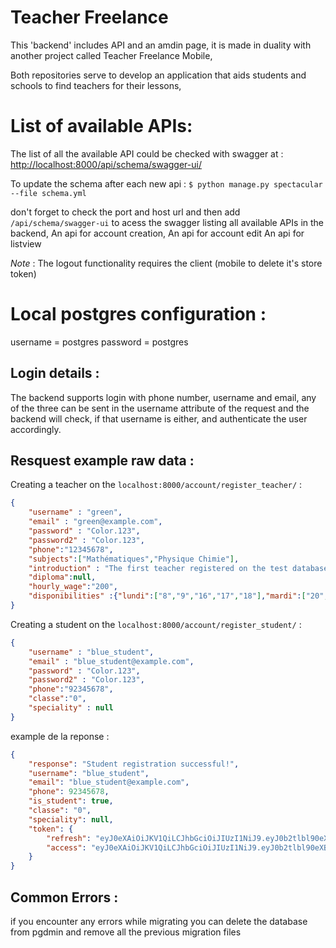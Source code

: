 # Teacher Freelance

This 'backend' includes API and an amdin page, it is made in duality with another project called Teacher Freelance Mobile,

Both repositories serve to develop an application that aids students and schools to find teachers for their lessons,


# List of available APIs: 

The list of all the available API could be checked with swagger at :
[http://localhost:8000/api/schema/swagger-ui/](http://localhost:8000/api/schema/swagger-ui/)

To update the schema after each new api :
`$ python manage.py spectacular --file schema.yml`

don't forget to check the port and host url and then add `/api/schema/swagger-ui` to acess the swagger listing all available APIs in the backend,
An api for account creation,
An api for account edit
An api for listview 

*Note* : The logout functionality requires the client (mobile to delete it's store token)


# Local postgres configuration : 
username = postgres
password = postgres


## Login details : 
The backend supports login with phone number, username and email,
any of the three can be sent in the username attribute of the request 
and the backend will check, if that username is either,
and authenticate the user accordingly.

## Resquest example raw data : 
Creating a teacher on the `localhost:8000/account/register_teacher/` :
```json
{
    "username" : "green",
    "email" : "green@example.com",
    "password" : "Color.123",
    "password2" : "Color.123",
    "phone":"12345678",
    "subjects":["Mathématiques","Physique Chimie"],
    "introduction" : "The first teacher registered on the test database.",
    "diploma":null,
    "hourly_wage":"200",
    "disponibilities" :{"lundi":["8","9","16","17","18"],"mardi":["20","21"]}
}
```
Creating a student on the `localhost:8000/account/register_student/` :
```json
{
    "username" : "blue_student",
    "email" : "blue_student@example.com",
    "password" : "Color.123",
    "password2" : "Color.123",
    "phone":"92345678",
    "classe":"0",
    "speciality" : null
}
```
example de la reponse : 
```json
{
    "response": "Student registration successful!",
    "username": "blue_student",
    "email": "blue_student@example.com",
    "phone": 92345678,
    "is_student": true,
    "classe": "0",
    "speciality": null,
    "token": {
        "refresh": "eyJ0eXAiOiJKV1QiLCJhbGciOiJIUzI1NiJ9.eyJ0b2tlbl90eXBlIjoicmVmcmVzaCIsImV4cCI6MTY2MDA2OTg0NCwiaWF0IjoxNjU5OTgzNDQ0LCJqdGkiOiIwNjcxMTIyOGI3Mjk0ODlhOTM3MWUyNzM1NjZmY2U5MCIsInVzZXJfaWQiOjEwfQ.Gju9-lru6UTpRtAT_h90EgRK8R2HMm_ULJri8Mc4WSI",
        "access": "eyJ0eXAiOiJKV1QiLCJhbGciOiJIUzI1NiJ9.eyJ0b2tlbl90eXBlIjoiYWNjZXNzIiwiZXhwIjoxNjYwMDY5ODQ0LCJpYXQiOjE2NTk5ODM0NDQsImp0aSI6ImM3NTNlM2MzOTU3NDQ1NjRhZjI1YzBhZGVjODVmNDVhIiwidXNlcl9pZCI6MTB9.RrAcnR8pR0PDlyHqnTmQOFvMwAvdduVSL4xyfdSt3WM"
    }
}
```
## Common Errors :

if you encounter any errors while migrating you can delete the database from pgdmin and remove all the previous migration files